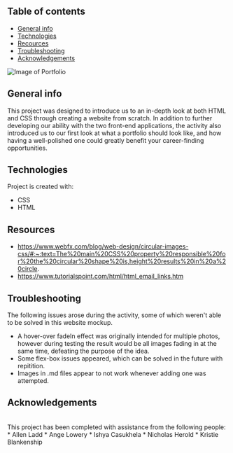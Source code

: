 ## Table of contents
* [General info](#general-info)
* [Technologies](#technologies)
* [Recources](#resources)
* [Troubleshooting](#troubleshooting)
* [Acknowledgements](#acknowledgements)

![Image of Portfolio](https://imgur.com/a/WmolZmD)

## General info
This project was designed to introduce us to an in-depth look at both HTML and CSS through creating a website from scratch. In addition to further developing our ability with the two front-end applications, the activity also introduced us to our first look at what a portfolio should look like, and how having a well-polished one could greatly benefit your career-finding opportunities. 

## Technologies
Project is created with: <br>
* CSS
* HTML
	
## Resources
* https://www.webfx.com/blog/web-design/circular-images-css/#:~:text=The%20main%20CSS%20property%20responsible%20for%20the%20circular%20shape%20is,height%20results%20in%20a%20circle.
* https://www.tutorialspoint.com/html/html_email_links.htm

## Troubleshooting
The following issues arose during the activity, some of which weren't able to be solved in this website mockup. <br>
* A hover-over fadeIn effect was originally intended for multiple photos, however during testing the result would be all images fading in at the same time, defeating the purpose of the idea.
* Some flex-box issues appeared, which can be solved in the future with repitition.
* Images in .md files appear to not work whenever adding one was attempted.

## Acknowledgements
<br>
This project has been completed with assistance from the following people:
<br>
* Allen Ladd
* Ange Lowery
* Ishya Casukhela
* Nicholas Herold
* Kristie Blankenship
